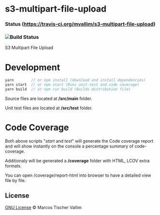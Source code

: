 # s3-multipart-file-upload
### Status (https://travis-ci.org/mvallim/s3-multipart-file-upload)
### ![Build Status](https://travis-ci.org/mvallim/s3-multipart-file-upload.svg?branch=master)
S3 Multipart File Upload

# Development

```js
yarn        // or npm install (download and install dependencies)
yarn start  // or npm start (Runs unit-test and code coverage)
yarn build  // or npm run build (Builds distribution file)
```

Source files are located at **/src/main** folder.

Unit test files are located at **/src/test** folder.

# Code Coverage

Both above scripts "_start_ and _test_" will generate the Code coverage report and will show instantly on the console a percentage summary of code-coverage.

Additionaly will be generated a **/coverage** folder with HTML, LCOV extra formats.

You can open /coverage/report-html into browser to have a detailed view file by file.

## License
[GNU License](LICENSE) © Marcos Tischer Vallim
